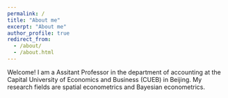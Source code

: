 ```yaml
---
permalink: /
title: "About me"
excerpt: "About me"
author_profile: true
redirect_from: 
  - /about/
  - /about.html
---
```


Welcome! I am a Assitant Professor in the department of accounting at the Capital University of Economics and Business (CUEB) in Beijing. My research fields are spatial econometrics and Bayesian econometrics.
 
